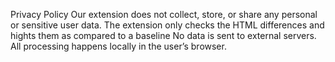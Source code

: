 Privacy Policy
Our extension does not collect, store, or share any personal or sensitive user data.
The extension only checks the HTML differences and hights them as compared to a baseline
No data is sent to external servers. All processing happens locally in the user’s browser.

